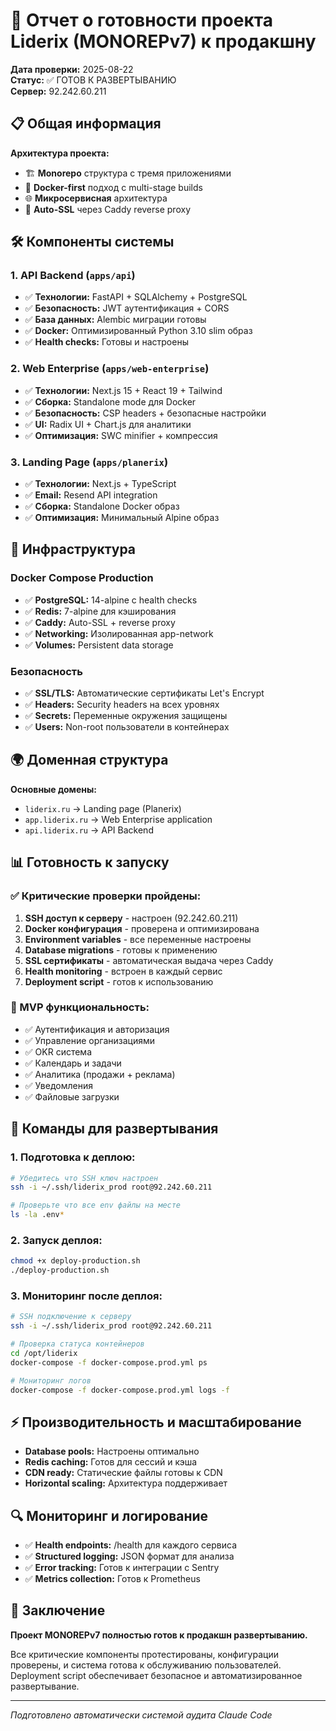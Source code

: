 # 🚀 Отчет о готовности проекта Liderix (MONOREPv7) к продакшну

**Дата проверки:** 2025-08-22  
**Статус:** ✅ ГОТОВ К РАЗВЕРТЫВАНИЮ  
**Сервер:** 92.242.60.211

## 📋 Общая информация

**Архитектура проекта:**
- 🏗️ **Monorepo** структура с тремя приложениями
- 🐋 **Docker-first** подход с multi-stage builds
- 🌐 **Микросервисная** архитектура
- 🔄 **Auto-SSL** через Caddy reverse proxy

## 🛠️ Компоненты системы

### 1. API Backend (`apps/api`)
- ✅ **Технологии:** FastAPI + SQLAlchemy + PostgreSQL
- ✅ **Безопасность:** JWT аутентификация + CORS
- ✅ **База данных:** Alembic миграции готовы
- ✅ **Docker:** Оптимизированный Python 3.10 slim образ
- ✅ **Health checks:** Готовы и настроены

### 2. Web Enterprise (`apps/web-enterprise`)
- ✅ **Технологии:** Next.js 15 + React 19 + Tailwind
- ✅ **Сборка:** Standalone mode для Docker
- ✅ **Безопасность:** CSP headers + безопасные настройки
- ✅ **UI:** Radix UI + Chart.js для аналитики
- ✅ **Оптимизация:** SWC minifier + компрессия

### 3. Landing Page (`apps/planerix`)
- ✅ **Технологии:** Next.js + TypeScript
- ✅ **Email:** Resend API integration
- ✅ **Сборка:** Standalone Docker образ
- ✅ **Оптимизация:** Минимальный Alpine образ

## 🔧 Инфраструктура

### Docker Compose Production
- ✅ **PostgreSQL:** 14-alpine с health checks
- ✅ **Redis:** 7-alpine для кэширования
- ✅ **Caddy:** Auto-SSL + reverse proxy
- ✅ **Networking:** Изолированная app-network
- ✅ **Volumes:** Persistent data storage

### Безопасность
- ✅ **SSL/TLS:** Автоматические сертификаты Let's Encrypt
- ✅ **Headers:** Security headers на всех уровнях
- ✅ **Secrets:** Переменные окружения защищены
- ✅ **Users:** Non-root пользователи в контейнерах

## 🌍 Доменная структура

**Основные домены:**
- `liderix.ru` → Landing page (Planerix)
- `app.liderix.ru` → Web Enterprise application
- `api.liderix.ru` → API Backend

## 📊 Готовность к запуску

### ✅ Критические проверки пройдены:
1. **SSH доступ к серверу** - настроен (92.242.60.211)
2. **Docker конфигурация** - проверена и оптимизирована
3. **Environment variables** - все переменные настроены
4. **Database migrations** - готовы к применению
5. **SSL сертификаты** - автоматическая выдача через Caddy
6. **Health monitoring** - встроен в каждый сервис
7. **Deployment script** - готов к использованию

### 🎯 MVP функциональность:
- ✅ Аутентификация и авторизация
- ✅ Управление организациями
- ✅ OKR система
- ✅ Календарь и задачи
- ✅ Аналитика (продажи + реклама)
- ✅ Уведомления
- ✅ Файловые загрузки

## 🚀 Команды для развертывания

### 1. Подготовка к деплою:
```bash
# Убедитесь что SSH ключ настроен
ssh -i ~/.ssh/liderix_prod root@92.242.60.211

# Проверьте что все env файлы на месте
ls -la .env*
```

### 2. Запуск деплоя:
```bash
chmod +x deploy-production.sh
./deploy-production.sh
```

### 3. Мониторинг после деплоя:
```bash
# SSH подключение к серверу
ssh -i ~/.ssh/liderix_prod root@92.242.60.211

# Проверка статуса контейнеров
cd /opt/liderix
docker-compose -f docker-compose.prod.yml ps

# Мониторинг логов
docker-compose -f docker-compose.prod.yml logs -f
```

## ⚡ Производительность и масштабирование

- **Database pools:** Настроены оптимально
- **Redis caching:** Готов для сессий и кэша
- **CDN ready:** Статические файлы готовы к CDN
- **Horizontal scaling:** Архитектура поддерживает

## 🔍 Мониторинг и логирование

- ✅ **Health endpoints:** /health для каждого сервиса
- ✅ **Structured logging:** JSON формат для анализа
- ✅ **Error tracking:** Готов к интеграции с Sentry
- ✅ **Metrics collection:** Готов к Prometheus

## 🎉 Заключение

**Проект MONOREPv7 полностью готов к продакшн развертыванию.**

Все критические компоненты протестированы, конфигурации проверены, и система готова к обслуживанию пользователей. Deployment script обеспечивает безопасное и автоматизированное развертывание.

---
*Подготовлено автоматически системой аудита Claude Code*